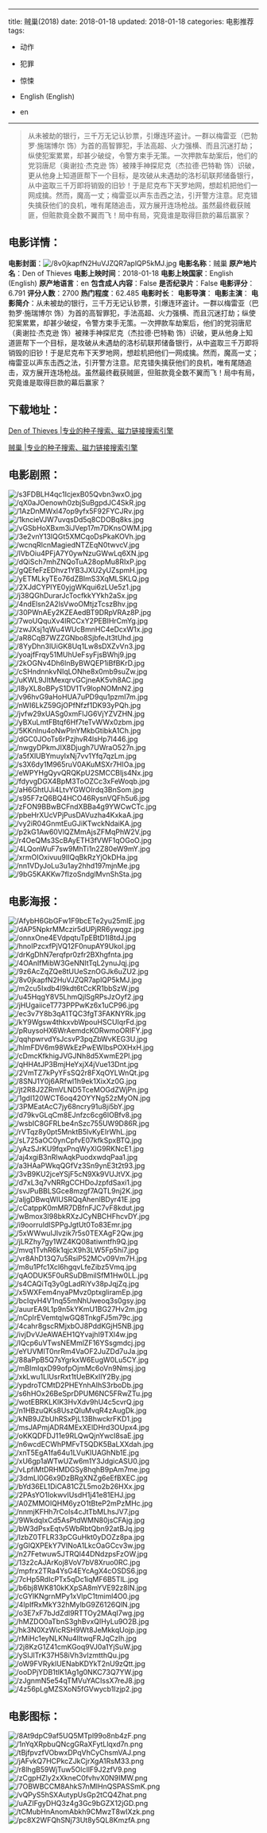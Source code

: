 
---
title: 贼巢(2018)
date: 2018-01-18
updated: 2018-01-18
categories: 电影推荐
tags:
- 动作
- 犯罪
- 惊悚

- English (English)
- en
---


> 从未被劫的银行，三千万无记认钞票，引爆连环盗计。一群以梅雷亚（巴勃罗·施瑞博尔 饰）为首的高智罪犯，手法高超、火力强横、而且沉迷打劫；纵使犯案累累，却甚少破绽，令警方束手无策。一次押款车劫案后，他们的党羽唐尼（奥谢拉·杰克逊 饰）被辣手神探尼克（杰拉德·巴特勒 饰）识破，更从他身上知道匪帮下一个目标，是攻破从未遇劫的洛杉矶联邦储备银行，从中盗取三千万即将销毁的旧钞！于是尼克布下天罗地网，想趁机把他们一网成擒。然而，魔高一丈；梅雷亚以声东击西之法，引开警方注意。尼克错失擒获他们的良机，唯有尾随追击，双方展开连场枪战。虽然最终截获贼匪，但赃款竟全数不翼而飞！局中有局，究竟谁是取得巨款的幕后赢家？

## **电影详情**：

**电影封面**：<img src="https://image.tmdb.org/t/p/w200/8v0jkapfN2HuVJZQR7aplQP5kMJ.jpg" alt="/8v0jkapfN2HuVJZQR7aplQP5kMJ.jpg" title="/8v0jkapfN2HuVJZQR7aplQP5kMJ.jpg">
**电影名称**：贼巢
**原产地片名**：Den of Thieves
**电影上映时间**：2018-01-18
**电影上映国家**：English (English)
**原产地语言**：en
**包含成人内容**：False
**是否纪录片**：False
**电影评分**：6.791
**评分人数**：2700
**热门程度**：62.485
**电影时长**：
**电影导演**：
**电影主演**：
**电影简介**：从未被劫的银行，三千万无记认钞票，引爆连环盗计。一群以梅雷亚（巴勃罗·施瑞博尔 饰）为首的高智罪犯，手法高超、火力强横、而且沉迷打劫；纵使犯案累累，却甚少破绽，令警方束手无策。一次押款车劫案后，他们的党羽唐尼（奥谢拉·杰克逊 饰）被辣手神探尼克（杰拉德·巴特勒 饰）识破，更从他身上知道匪帮下一个目标，是攻破从未遇劫的洛杉矶联邦储备银行，从中盗取三千万即将销毁的旧钞！于是尼克布下天罗地网，想趁机把他们一网成擒。然而，魔高一丈；梅雷亚以声东击西之法，引开警方注意。尼克错失擒获他们的良机，唯有尾随追击，双方展开连场枪战。虽然最终截获贼匪，但赃款竟全数不翼而飞！局中有局，究竟谁是取得巨款的幕后赢家？

## **下载地址**：
[Den of Thieves |专业的种子搜索、磁力链接搜索引擎](https://movie.amd794.com:2083/?search=Den%20of%20Thieves&ordering=&mode=match_phrase&page_size=10&page=1)

[贼巢 |专业的种子搜索、磁力链接搜索引擎](https://movie.amd794.com:2083/?search=%E8%B4%BC%E5%B7%A2&ordering=&mode=match_phrase&page_size=10&page=1)
 

## **电影剧照**：
<img src="https://image.tmdb.org/t/p/original/s3FDBLH4qc1IcjexB05Qvbn3wxO.jpg" alt="/s3FDBLH4qc1IcjexB05Qvbn3wxO.jpg" title="/s3FDBLH4qc1IcjexB05Qvbn3wxO.jpg"><img src="https://image.tmdb.org/t/p/original/qX0aJOenowh0zbjSuBgpdJC4SkR.jpg" alt="/qX0aJOenowh0zbjSuBgpdJC4SkR.jpg" title="/qX0aJOenowh0zbjSuBgpdJC4SkR.jpg"><img src="https://image.tmdb.org/t/p/original/1AzDnMWxl47op9yfx5F92FYCJRv.jpg" alt="/1AzDnMWxl47op9yfx5F92FYCJRv.jpg" title="/1AzDnMWxl47op9yfx5F92FYCJRv.jpg"><img src="https://image.tmdb.org/t/p/original/1kncieVJW7uvqsDd5q8CDOBq8ks.jpg" alt="/1kncieVJW7uvqsDd5q8CDOBq8ks.jpg" title="/1kncieVJW7uvqsDd5q8CDOBq8ks.jpg"><img src="https://image.tmdb.org/t/p/original/vGSbHoXBxm3iJVep17m7DKnsOWM.jpg" alt="/vGSbHoXBxm3iJVep17m7DKnsOWM.jpg" title="/vGSbHoXBxm3iJVep17m7DKnsOWM.jpg"><img src="https://image.tmdb.org/t/p/original/3e2vnY13IQGt5XMCqoDsPkaKOVh.jpg" alt="/3e2vnY13IQGt5XMCqoDsPkaKOVh.jpg" title="/3e2vnY13IQGt5XMCqoDsPkaKOVh.jpg"><img src="https://image.tmdb.org/t/p/original/wcnqRlcnMagiedNTZEqN0twvcV.jpg" alt="/wcnqRlcnMagiedNTZEqN0twvcV.jpg" title="/wcnqRlcnMagiedNTZEqN0twvcV.jpg"><img src="https://image.tmdb.org/t/p/original/lVbOiu4PFjA7Y0ywNzuGWwLq6XN.jpg" alt="/lVbOiu4PFjA7Y0ywNzuGWwLq6XN.jpg" title="/lVbOiu4PFjA7Y0ywNzuGWwLq6XN.jpg"><img src="https://image.tmdb.org/t/p/original/dQiSch7mhZNQoTuA28opMu8RIxP.jpg" alt="/dQiSch7mhZNQoTuA28opMu8RIxP.jpg" title="/dQiSch7mhZNQoTuA28opMu8RIxP.jpg"><img src="https://image.tmdb.org/t/p/original/gQEfeFzEDhvz1YB3JXU2yUZspmH.jpg" alt="/gQEfeFzEDhvz1YB3JXU2yUZspmH.jpg" title="/gQEfeFzEDhvz1YB3JXU2yUZspmH.jpg"><img src="https://image.tmdb.org/t/p/original/yETMLkyTEo76dZBImS3XqMLSKLQ.jpg" alt="/yETMLkyTEo76dZBImS3XqMLSKLQ.jpg" title="/yETMLkyTEo76dZBImS3XqMLSKLQ.jpg"><img src="https://image.tmdb.org/t/p/original/2XJdCYPIYE0yjgWKqui6zLUe5z1.jpg" alt="/2XJdCYPIYE0yjgWKqui6zLUe5z1.jpg" title="/2XJdCYPIYE0yjgWKqui6zLUe5z1.jpg"><img src="https://image.tmdb.org/t/p/original/j38QGhDurarJcTocfkkYYkh2aSx.jpg" alt="/j38QGhDurarJcTocfkkYYkh2aSx.jpg" title="/j38QGhDurarJcTocfkkYYkh2aSx.jpg"><img src="https://image.tmdb.org/t/p/original/4ndElsn2A2lsVwoOMtjzTcszBhv.jpg" alt="/4ndElsn2A2lsVwoOMtjzTcszBhv.jpg" title="/4ndElsn2A2lsVwoOMtjzTcszBhv.jpg"><img src="https://image.tmdb.org/t/p/original/30PWnAEy2KZEAedBT9DRpVRAz8P.jpg" alt="/30PWnAEy2KZEAedBT9DRpVRAz8P.jpg" title="/30PWnAEy2KZEAedBT9DRpVRAz8P.jpg"><img src="https://image.tmdb.org/t/p/original/7woUQquXv4IRCCxY2PEBIHrCmYg.jpg" alt="/7woUQquXv4IRCCxY2PEBIHrCmYg.jpg" title="/7woUQquXv4IRCCxY2PEBIHrCmYg.jpg"><img src="https://image.tmdb.org/t/p/original/zwJXsj1qWu4WUcBmnHC4eDcxW1x.jpg" alt="/zwJXsj1qWu4WUcBmnHC4eDcxW1x.jpg" title="/zwJXsj1qWu4WUcBmnHC4eDcxW1x.jpg"><img src="https://image.tmdb.org/t/p/original/aR8CqB7WZZGNbo8SjbfeJt3tUhd.jpg" alt="/aR8CqB7WZZGNbo8SjbfeJt3tUhd.jpg" title="/aR8CqB7WZZGNbo8SjbfeJt3tUhd.jpg"><img src="https://image.tmdb.org/t/p/original/8YyDhn3lUiGK8Uq1Lw8sDXZvVn3.jpg" alt="/8YyDhn3lUiGK8Uq1Lw8sDXZvVn3.jpg" title="/8YyDhn3lUiGK8Uq1Lw8sDXZvVn3.jpg"><img src="https://image.tmdb.org/t/p/original/yoajfFrqy51MUhUeFsyFjsBWhj9.jpg" alt="/yoajfFrqy51MUhUeFsyFjsBWhj9.jpg" title="/yoajfFrqy51MUhUeFsyFjsBWhj9.jpg"><img src="https://image.tmdb.org/t/p/original/2kOGNv4Dh6lnByBWQEP1iBfBKrD.jpg" alt="/2kOGNv4Dh6lnByBWQEP1iBfBKrD.jpg" title="/2kOGNv4Dh6lnByBWQEP1iBfBKrD.jpg"><img src="https://image.tmdb.org/t/p/original/cSHndnnkvNIqLONhe8x0mb9suZw.jpg" alt="/cSHndnnkvNIqLONhe8x0mb9suZw.jpg" title="/cSHndnnkvNIqLONhe8x0mb9suZw.jpg"><img src="https://image.tmdb.org/t/p/original/uKWL9JItMexqrvGCjneAK5vh8AC.jpg" alt="/uKWL9JItMexqrvGCjneAK5vh8AC.jpg" title="/uKWL9JItMexqrvGCjneAK5vh8AC.jpg"><img src="https://image.tmdb.org/t/p/original/l8yXL8oBPyS1DV1Tv9lopNOMnN2.jpg" alt="/l8yXL8oBPyS1DV1Tv9lopNOMnN2.jpg" title="/l8yXL8oBPyS1DV1Tv9lopNOMnN2.jpg"><img src="https://image.tmdb.org/t/p/original/v96hvG9aHoHUA7uPD9qu1pzmI7m.jpg" alt="/v96hvG9aHoHUA7uPD9qu1pzmI7m.jpg" title="/v96hvG9aHoHUA7uPD9qu1pzmI7m.jpg"><img src="https://image.tmdb.org/t/p/original/nWI6LkZ59GjOPfNfzf1DK93yPQh.jpg" alt="/nWI6LkZ59GjOPfNfzf1DK93yPQh.jpg" title="/nWI6LkZ59GjOPfNfzf1DK93yPQh.jpg"><img src="https://image.tmdb.org/t/p/original/jvfw29xUASg0xmFlJG6VjYZVZHN.jpg" alt="/jvfw29xUASg0xmFlJG6VjYZVZHN.jpg" title="/jvfw29xUASg0xmFlJG6VjYZVZHN.jpg"><img src="https://image.tmdb.org/t/p/original/yBXuLmtFBtqf6Hf7teTvWWx0zbm.jpg" alt="/yBXuLmtFBtqf6Hf7teTvWWx0zbm.jpg" title="/yBXuLmtFBtqf6Hf7teTvWWx0zbm.jpg"><img src="https://image.tmdb.org/t/p/original/5KKnInu4oNwPlnYMkbGtibkA1Ch.jpg" alt="/5KKnInu4oNwPlnYMkbGtibkA1Ch.jpg" title="/5KKnInu4oNwPlnYMkbGtibkA1Ch.jpg"><img src="https://image.tmdb.org/t/p/original/dGC0JOoTs6rPzjhvR4lsHp7l446.jpg" alt="/dGC0JOoTs6rPzjhvR4lsHp7l446.jpg" title="/dGC0JOoTs6rPzjhvR4lsHp7l446.jpg"><img src="https://image.tmdb.org/t/p/original/nwgyDPkmJIX8Djugh7UWraO527n.jpg" alt="/nwgyDPkmJIX8Djugh7UWraO527n.jpg" title="/nwgyDPkmJIX8Djugh7UWraO527n.jpg"><img src="https://image.tmdb.org/t/p/original/a5fXlUBYmuyIxNj7vv1Yfq7qzLm.jpg" alt="/a5fXlUBYmuyIxNj7vv1Yfq7qzLm.jpg" title="/a5fXlUBYmuyIxNj7vv1Yfq7qzLm.jpg"><img src="https://image.tmdb.org/t/p/original/s3X6dy1M965ruV0AKuMSXr7HIOa.jpg" alt="/s3X6dy1M965ruV0AKuMSXr7HIOa.jpg" title="/s3X6dy1M965ruV0AKuMSXr7HIOa.jpg"><img src="https://image.tmdb.org/t/p/original/eWPYHgQyvQRQKpU2SMCCBIjs4Nx.jpg" alt="/eWPYHgQyvQRQKpU2SMCCBIjs4Nx.jpg" title="/eWPYHgQyvQRQKpU2SMCCBIjs4Nx.jpg"><img src="https://image.tmdb.org/t/p/original/fdyvgDGX4BpM3ToOZCc3xFeWoqb.jpg" alt="/fdyvgDGX4BpM3ToOZCc3xFeWoqb.jpg" title="/fdyvgDGX4BpM3ToOZCc3xFeWoqb.jpg"><img src="https://image.tmdb.org/t/p/original/aH6GhtUJi4LtvYGWOIrdq3BnSom.jpg" alt="/aH6GhtUJi4LtvYGWOIrdq3BnSom.jpg" title="/aH6GhtUJi4LtvYGWOIrdq3BnSom.jpg"><img src="https://image.tmdb.org/t/p/original/s95F7zQ6BQ4HCO46RysnVQFh5u6.jpg" alt="/s95F7zQ6BQ4HCO46RysnVQFh5u6.jpg" title="/s95F7zQ6BQ4HCO46RysnVQFh5u6.jpg"><img src="https://image.tmdb.org/t/p/original/zFON9BBwBCFndXBBa4g9YWCwCTc.jpg" alt="/zFON9BBwBCFndXBBa4g9YWCwCTc.jpg" title="/zFON9BBwBCFndXBBa4g9YWCwCTc.jpg"><img src="https://image.tmdb.org/t/p/original/pbeHrXUcVPjPusDAVuzha4KxkaA.jpg" alt="/pbeHrXUcVPjPusDAVuzha4KxkaA.jpg" title="/pbeHrXUcVPjPusDAVuzha4KxkaA.jpg"><img src="https://image.tmdb.org/t/p/original/vy2iR04GnmtEuGJiKTwckNdaiKA.jpg" alt="/vy2iR04GnmtEuGJiKTwckNdaiKA.jpg" title="/vy2iR04GnmtEuGJiKTwckNdaiKA.jpg"><img src="https://image.tmdb.org/t/p/original/p2kG1Aw60VlQZMmAjsZFMqPhW2V.jpg" alt="/p2kG1Aw60VlQZMmAjsZFMqPhW2V.jpg" title="/p2kG1Aw60VlQZMmAjsZFMqPhW2V.jpg"><img src="https://image.tmdb.org/t/p/original/r4OeQMs3ScBAyETH3fVWF1qOGoO.jpg" alt="/r4OeQMs3ScBAyETH3fVWF1qOGoO.jpg" title="/r4OeQMs3ScBAyETH3fVWF1qOGoO.jpg"><img src="https://image.tmdb.org/t/p/original/4LQonWuF7sw9MhTi1n2Z80eW9mY.jpg" alt="/4LQonWuF7sw9MhTi1n2Z80eW9mY.jpg" title="/4LQonWuF7sw9MhTi1n2Z80eW9mY.jpg"><img src="https://image.tmdb.org/t/p/original/xrmOIOxivuu9IIQqBkRzYjOkDHa.jpg" alt="/xrmOIOxivuu9IIQqBkRzYjOkDHa.jpg" title="/xrmOIOxivuu9IIQqBkRzYjOkDHa.jpg"><img src="https://image.tmdb.org/t/p/original/nn1VDyJoLu3u1ay2hhd197mjnMe.jpg" alt="/nn1VDyJoLu3u1ay2hhd197mjnMe.jpg" title="/nn1VDyJoLu3u1ay2hhd197mjnMe.jpg"><img src="https://image.tmdb.org/t/p/original/9bG5KAKKw7fIzoSndglMvnShSta.jpg" alt="/9bG5KAKKw7fIzoSndglMvnShSta.jpg" title="/9bG5KAKKw7fIzoSndglMvnShSta.jpg">

## **电影海报**：
<img src="https://image.tmdb.org/t/p/original/AfybH6GbGFw1F9bcETe2yu25mIE.jpg" alt="/AfybH6GbGFw1F9bcETe2yu25mIE.jpg" title="/AfybH6GbGFw1F9bcETe2yu25mIE.jpg"><img src="https://image.tmdb.org/t/p/original/dAP5NpkrMMczir5dUPjRR6ywqgz.jpg" alt="/dAP5NpkrMMczir5dUPjRR6ywqgz.jpg" title="/dAP5NpkrMMczir5dUPjRR6ywqgz.jpg"><img src="https://image.tmdb.org/t/p/original/onnxOne4EVdpqtuTpEBtD1I8tdJ.jpg" alt="/onnxOne4EVdpqtuTpEBtD1I8tdJ.jpg" title="/onnxOne4EVdpqtuTpEBtD1I8tdJ.jpg"><img src="https://image.tmdb.org/t/p/original/hnoIPzcxfPjVQ12F0nupAY9Ukol.jpg" alt="/hnoIPzcxfPjVQ12F0nupAY9Ukol.jpg" title="/hnoIPzcxfPjVQ12F0nupAY9Ukol.jpg"><img src="https://image.tmdb.org/t/p/original/drKgDhN7erqfpr0zfr2BXhgfnta.jpg" alt="/drKgDhN7erqfpr0zfr2BXhgfnta.jpg" title="/drKgDhN7erqfpr0zfr2BXhgfnta.jpg"><img src="https://image.tmdb.org/t/p/original/4OAnIfMibW3GeNNItTqL2ynuJqj.jpg" alt="/4OAnIfMibW3GeNNItTqL2ynuJqj.jpg" title="/4OAnIfMibW3GeNNItTqL2ynuJqj.jpg"><img src="https://image.tmdb.org/t/p/original/9z6AcZqZQe8tUUeSznOGJk6uZU2.jpg" alt="/9z6AcZqZQe8tUUeSznOGJk6uZU2.jpg" title="/9z6AcZqZQe8tUUeSznOGJk6uZU2.jpg"><img src="https://image.tmdb.org/t/p/original/8v0jkapfN2HuVJZQR7aplQP5kMJ.jpg" alt="/8v0jkapfN2HuVJZQR7aplQP5kMJ.jpg" title="/8v0jkapfN2HuVJZQR7aplQP5kMJ.jpg"><img src="https://image.tmdb.org/t/p/original/m2cu5Ixdb4I9kdt6tCcKR1bbSzW.jpg" alt="/m2cu5Ixdb4I9kdt6tCcKR1bbSzW.jpg" title="/m2cu5Ixdb4I9kdt6tCcKR1bbSzW.jpg"><img src="https://image.tmdb.org/t/p/original/u45HqgY8V5LhmQjlSgRPsJzOyf2.jpg" alt="/u45HqgY8V5LhmQjlSgRPsJzOyf2.jpg" title="/u45HqgY8V5LhmQjlSgRPsJzOyf2.jpg"><img src="https://image.tmdb.org/t/p/original/jHUgaiiceT773PPPwKz6x1uCP96.jpg" alt="/jHUgaiiceT773PPPwKz6x1uCP96.jpg" title="/jHUgaiiceT773PPPwKz6x1uCP96.jpg"><img src="https://image.tmdb.org/t/p/original/ec3v7Y8b3qA1TQC3fgT3FAKNYRk.jpg" alt="/ec3v7Y8b3qA1TQC3fgT3FAKNYRk.jpg" title="/ec3v7Y8b3qA1TQC3fgT3FAKNYRk.jpg"><img src="https://image.tmdb.org/t/p/original/kY9Wgsw4thkxvbWpouHSCUIqrFd.jpg" alt="/kY9Wgsw4thkxvbWpouHSCUIqrFd.jpg" title="/kY9Wgsw4thkxvbWpouHSCUIqrFd.jpg"><img src="https://image.tmdb.org/t/p/original/pRuysoHX6WrAemdcKORwmoORIFY.jpg" alt="/pRuysoHX6WrAemdcKORwmoORIFY.jpg" title="/pRuysoHX6WrAemdcKORwmoORIFY.jpg"><img src="https://image.tmdb.org/t/p/original/qqhpwrvdYsJcsvP3pqZbWvKEG3U.jpg" alt="/qqhpwrvdYsJcsvP3pqZbWvKEG3U.jpg" title="/qqhpwrvdYsJcsvP3pqZbWvKEG3U.jpg"><img src="https://image.tmdb.org/t/p/original/hlmFDV6m98WkEzPwEWIbsPOXHxH.jpg" alt="/hlmFDV6m98WkEzPwEWIbsPOXHxH.jpg" title="/hlmFDV6m98WkEzPwEWIbsPOXHxH.jpg"><img src="https://image.tmdb.org/t/p/original/cDmcKfkhigJVGJNh8d5XwmE2Pl.jpg" alt="/cDmcKfkhigJVGJNh8d5XwmE2Pl.jpg" title="/cDmcKfkhigJVGJNh8d5XwmE2Pl.jpg"><img src="https://image.tmdb.org/t/p/original/qHHAtJP3BmjHeYxjX4jVue13Dnt.jpg" alt="/qHHAtJP3BmjHeYxjX4jVue13Dnt.jpg" title="/qHHAtJP3BmjHeYxjX4jVue13Dnt.jpg"><img src="https://image.tmdb.org/t/p/original/2VmTZ7kPyYFsSQ2r8FXqOYLWnQt.jpg" alt="/2VmTZ7kPyYFsSQ2r8FXqOYLWnQt.jpg" title="/2VmTZ7kPyYFsSQ2r8FXqOYLWnQt.jpg"><img src="https://image.tmdb.org/t/p/original/8SNJ1Y0j6ARfwl1h9ek1XixXz0G.jpg" alt="/8SNJ1Y0j6ARfwl1h9ek1XixXz0G.jpg" title="/8SNJ1Y0j6ARfwl1h9ek1XixXz0G.jpg"><img src="https://image.tmdb.org/t/p/original/jt2R8J2ZRmVLND5TceMOGdZWjPn.jpg" alt="/jt2R8J2ZRmVLND5TceMOGdZWjPn.jpg" title="/jt2R8J2ZRmVLND5TceMOGdZWjPn.jpg"><img src="https://image.tmdb.org/t/p/original/1gdI120WCT6oq42OYYNg52zMyON.jpg" alt="/1gdI120WCT6oq42OYYNg52zMyON.jpg" title="/1gdI120WCT6oq42OYYNg52zMyON.jpg"><img src="https://image.tmdb.org/t/p/original/3PMEatAcC7jy68ncry91u8ji5bY.jpg" alt="/3PMEatAcC7jy68ncry91u8ji5bY.jpg" title="/3PMEatAcC7jy68ncry91u8ji5bY.jpg"><img src="https://image.tmdb.org/t/p/original/d79kvGLqCm8EJnfzc6cg6lOBfv8.jpg" alt="/d79kvGLqCm8EJnfzc6cg6lOBfv8.jpg" title="/d79kvGLqCm8EJnfzc6cg6lOBfv8.jpg"><img src="https://image.tmdb.org/t/p/original/wsbIC8GFRLbe4nSzc755UW9D86R.jpg" alt="/wsbIC8GFRLbe4nSzc755UW9D86R.jpg" title="/wsbIC8GFRLbe4nSzc755UW9D86R.jpg"><img src="https://image.tmdb.org/t/p/original/rVTqz8y0pt5MnktB5lvKyEIrWhL.jpg" alt="/rVTqz8y0pt5MnktB5lvKyEIrWhL.jpg" title="/rVTqz8y0pt5MnktB5lvKyEIrWhL.jpg"><img src="https://image.tmdb.org/t/p/original/sL725aOC0ynCpfvE07kfkSpxBTQ.jpg" alt="/sL725aOC0ynCpfvE07kfkSpxBTQ.jpg" title="/sL725aOC0ynCpfvE07kfkSpxBTQ.jpg"><img src="https://image.tmdb.org/t/p/original/yAzSJrKU9fqxPnqWyXlG9RKNcE1.jpg" alt="/yAzSJrKU9fqxPnqWyXlG9RKNcE1.jpg" title="/yAzSJrKU9fqxPnqWyXlG9RKNcE1.jpg"><img src="https://image.tmdb.org/t/p/original/aj4xgiB3nRlwAqkPuodxwdqPaa1.jpg" alt="/aj4xgiB3nRlwAqkPuodxwdqPaa1.jpg" title="/aj4xgiB3nRlwAqkPuodxwdqPaa1.jpg"><img src="https://image.tmdb.org/t/p/original/a3HAaPWkqQGfVz3Sn9ynE3t2t93.jpg" alt="/a3HAaPWkqQGfVz3Sn9ynE3t2t93.jpg" title="/a3HAaPWkqQGfVz3Sn9ynE3t2t93.jpg"><img src="https://image.tmdb.org/t/p/original/3vB9KU2jceYSjF5cN9Xk9VUJtVX.jpg" alt="/3vB9KU2jceYSjF5cN9Xk9VUJtVX.jpg" title="/3vB9KU2jceYSjF5cN9Xk9VUJtVX.jpg"><img src="https://image.tmdb.org/t/p/original/d7xL3q7vNRRgCCHDoJzpfdSaxi1.jpg" alt="/d7xL3q7vNRRgCCHDoJzpfdSaxi1.jpg" title="/d7xL3q7vNRRgCCHDoJzpfdSaxi1.jpg"><img src="https://image.tmdb.org/t/p/original/svJPuBBLSGce8mzgf7AQTL9nj2K.jpg" alt="/svJPuBBLSGce8mzgf7AQTL9nj2K.jpg" title="/svJPuBBLSGce8mzgf7AQTL9nj2K.jpg"><img src="https://image.tmdb.org/t/p/original/aljgDBwqWlUSRQqAhenlBDyr41E.jpg" alt="/aljgDBwqWlUSRQqAhenlBDyr41E.jpg" title="/aljgDBwqWlUSRQqAhenlBDyr41E.jpg"><img src="https://image.tmdb.org/t/p/original/cCatppK0mMR7DBfnFJC7vF8kdut.jpg" alt="/cCatppK0mMR7DBfnFJC7vF8kdut.jpg" title="/cCatppK0mMR7DBfnFJC7vF8kdut.jpg"><img src="https://image.tmdb.org/t/p/original/wBmox3I98bkRXzJCyNBCHFhcvDY.jpg" alt="/wBmox3I98bkRXzJCyNBCHFhcvDY.jpg" title="/wBmox3I98bkRXzJCyNBCHFhcvDY.jpg"><img src="https://image.tmdb.org/t/p/original/i9oorruIdISPPgJgtUt0To83Emr.jpg" alt="/i9oorruIdISPPgJgtUt0To83Emr.jpg" title="/i9oorruIdISPPgJgtUt0To83Emr.jpg"><img src="https://image.tmdb.org/t/p/original/5xWWwuIJIvzik7r5s0TEXAgF2Qw.jpg" alt="/5xWWwuIJIvzik7r5s0TEXAgF2Qw.jpg" title="/5xWWwuIJIvzik7r5s0TEXAgF2Qw.jpg"><img src="https://image.tmdb.org/t/p/original/jLRZhy7gy1WZ4KQ08atiwntfh9Q.jpg" alt="/jLRZhy7gy1WZ4KQ08atiwntfh9Q.jpg" title="/jLRZhy7gy1WZ4KQ08atiwntfh9Q.jpg"><img src="https://image.tmdb.org/t/p/original/mvq1TvhR6k1qjcX9h3LW5Fp5hi7.jpg" alt="/mvq1TvhR6k1qjcX9h3LW5Fp5hi7.jpg" title="/mvq1TvhR6k1qjcX9h3LW5Fp5hi7.jpg"><img src="https://image.tmdb.org/t/p/original/vr8AhD13Q7u5RsiP52MCv09Vm7H.jpg" alt="/vr8AhD13Q7u5RsiP52MCv09Vm7H.jpg" title="/vr8AhD13Q7u5RsiP52MCv09Vm7H.jpg"><img src="https://image.tmdb.org/t/p/original/m8u1Pfc1Xcl6hgqvLfeZibz5Vmq.jpg" alt="/m8u1Pfc1Xcl6hgqvLfeZibz5Vmq.jpg" title="/m8u1Pfc1Xcl6hgqvLfeZibz5Vmq.jpg"><img src="https://image.tmdb.org/t/p/original/qAODUK5F0uRSuDBmilSfM1Hw0LL.jpg" alt="/qAODUK5F0uRSuDBmilSfM1Hw0LL.jpg" title="/qAODUK5F0uRSuDBmilSfM1Hw0LL.jpg"><img src="https://image.tmdb.org/t/p/original/s4CAQiTq3y0gLadRiYv38pJqjZq.jpg" alt="/s4CAQiTq3y0gLadRiYv38pJqjZq.jpg" title="/s4CAQiTq3y0gLadRiYv38pJqjZq.jpg"><img src="https://image.tmdb.org/t/p/original/x5WXFem4nyaPMvz0ptxgliramEp.jpg" alt="/x5WXFem4nyaPMvz0ptxgliramEp.jpg" title="/x5WXFem4nyaPMvz0ptxgliramEp.jpg"><img src="https://image.tmdb.org/t/p/original/bcIqvH4V1nq55mNhUweoq3s0gsy.jpg" alt="/bcIqvH4V1nq55mNhUweoq3s0gsy.jpg" title="/bcIqvH4V1nq55mNhUweoq3s0gsy.jpg"><img src="https://image.tmdb.org/t/p/original/auurEA9L1p9n5kYKmU1BG27Hv2m.jpg" alt="/auurEA9L1p9n5kYKmU1BG27Hv2m.jpg" title="/auurEA9L1p9n5kYKmU1BG27Hv2m.jpg"><img src="https://image.tmdb.org/t/p/original/nCpIrEVemtqIwGQ8TnkgFJ5m79c.jpg" alt="/nCpIrEVemtqIwGQ8TnkgFJ5m79c.jpg" title="/nCpIrEVemtqIwGQ8TnkgFJ5m79c.jpg"><img src="https://image.tmdb.org/t/p/original/4cahr8gscRMjxbOJ8PddKGjH5NB.jpg" alt="/4cahr8gscRMjxbOJ8PddKGjH5NB.jpg" title="/4cahr8gscRMjxbOJ8PddKGjH5NB.jpg"><img src="https://image.tmdb.org/t/p/original/ivjDvVJeAWAEH1QYvajhI9TXl4w.jpg" alt="/ivjDvVJeAWAEH1QYvajhI9TXl4w.jpg" title="/ivjDvVJeAWAEH1QYvajhI9TXl4w.jpg"><img src="https://image.tmdb.org/t/p/original/lQcp6uVTwsNEMmlZF16YSsgmdcj.jpg" alt="/lQcp6uVTwsNEMmlZF16YSsgmdcj.jpg" title="/lQcp6uVTwsNEMmlZF16YSsgmdcj.jpg"><img src="https://image.tmdb.org/t/p/original/eYUVMIT0nrRm4VaOF2JuZDd7uJa.jpg" alt="/eYUVMIT0nrRm4VaOF2JuZDd7uJa.jpg" title="/eYUVMIT0nrRm4VaOF2JuZDd7uJa.jpg"><img src="https://image.tmdb.org/t/p/original/88aPpB5Q7sYgrkxW6EugW0Lu5CY.jpg" alt="/88aPpB5Q7sYgrkxW6EugW0Lu5CY.jpg" title="/88aPpB5Q7sYgrkxW6EugW0Lu5CY.jpg"><img src="https://image.tmdb.org/t/p/original/mBImIqxD99ofpOjmMc6oVn9Nmsj.jpg" alt="/mBImIqxD99ofpOjmMc6oVn9Nmsj.jpg" title="/mBImIqxD99ofpOjmMc6oVn9Nmsj.jpg"><img src="https://image.tmdb.org/t/p/original/xkLwu1LIUsrRxt1tUeBKxIlY2By.jpg" alt="/xkLwu1LIUsrRxt1tUeBKxIlY2By.jpg" title="/xkLwu1LIUsrRxt1tUeBKxIlY2By.jpg"><img src="https://image.tmdb.org/t/p/original/ypdroTCMtD2PHEYnhAIhS3rboDb.jpg" alt="/ypdroTCMtD2PHEYnhAIhS3rboDb.jpg" title="/ypdroTCMtD2PHEYnhAIhS3rboDb.jpg"><img src="https://image.tmdb.org/t/p/original/s6hHOx26BeSprDPUM6NC5FRwZTu.jpg" alt="/s6hHOx26BeSprDPUM6NC5FRwZTu.jpg" title="/s6hHOx26BeSprDPUM6NC5FRwZTu.jpg"><img src="https://image.tmdb.org/t/p/original/wotEBRKLKlK3HvXdv9hU4c5cvrQ.jpg" alt="/wotEBRKLKlK3HvXdv9hU4c5cvrQ.jpg" title="/wotEBRKLKlK3HvXdv9hU4c5cvrQ.jpg"><img src="https://image.tmdb.org/t/p/original/n1HBzuQKs8UszQIuMvqR4zAugDk.jpg" alt="/n1HBzuQKs8UszQIuMvqR4zAugDk.jpg" title="/n1HBzuQKs8UszQIuMvqR4zAugDk.jpg"><img src="https://image.tmdb.org/t/p/original/kNB9JZbUhRSxPjL13BhwckrFKD1.jpg" alt="/kNB9JZbUhRSxPjL13BhwckrFKD1.jpg" title="/kNB9JZbUhRSxPjL13BhwckrFKD1.jpg"><img src="https://image.tmdb.org/t/p/original/msJAPmjADR4MExXElDHrd3OUpx4.jpg" alt="/msJAPmjADR4MExXElDHrd3OUpx4.jpg" title="/msJAPmjADR4MExXElDHrd3OUpx4.jpg"><img src="https://image.tmdb.org/t/p/original/oKKQDFDJ11e9RLQwQjnYwcI8saE.jpg" alt="/oKKQDFDJ11e9RLQwQjnYwcI8saE.jpg" title="/oKKQDFDJ11e9RLQwQjnYwcI8saE.jpg"><img src="https://image.tmdb.org/t/p/original/n6wcdECWhPMFvT5QDK5BaLXXdah.jpg" alt="/n6wcdECWhPMFvT5QDK5BaLXXdah.jpg" title="/n6wcdECWhPMFvT5QDK5BaLXXdah.jpg"><img src="https://image.tmdb.org/t/p/original/xnT5EgA1fa64u1LVuKIUAGhNb1E.jpg" alt="/xnT5EgA1fa64u1LVuKIUAGhNb1E.jpg" title="/xnT5EgA1fa64u1LVuKIUAGhNb1E.jpg"><img src="https://image.tmdb.org/t/p/original/xU6gp1aWTwUZw6m1Y3JdgicASU0.jpg" alt="/xU6gp1aWTwUZw6m1Y3JdgicASU0.jpg" title="/xU6gp1aWTwUZw6m1Y3JdgicASU0.jpg"><img src="https://image.tmdb.org/t/p/original/vLpfiMtDRHMDGSy8hqhB9pAm7me.jpg" alt="/vLpfiMtDRHMDGSy8hqhB9pAm7me.jpg" title="/vLpfiMtDRHMDGSy8hqhB9pAm7me.jpg"><img src="https://image.tmdb.org/t/p/original/3dmLl0G6x9DzBRgXNZg6eEfBXEC.jpg" alt="/3dmLl0G6x9DzBRgXNZg6eEfBXEC.jpg" title="/3dmLl0G6x9DzBRgXNZg6eEfBXEC.jpg"><img src="https://image.tmdb.org/t/p/original/bYd36EL1DiCA81CZL5mo2b26HXx.jpg" alt="/bYd36EL1DiCA81CZL5mo2b26HXx.jpg" title="/bYd36EL1DiCA81CZL5mo2b26HXx.jpg"><img src="https://image.tmdb.org/t/p/original/2PAsYO1IokwvIUsdH1j41e81EHJ.jpg" alt="/2PAsYO1IokwvIUsdH1j41e81EHJ.jpg" title="/2PAsYO1IokwvIUsdH1j41e81EHJ.jpg"><img src="https://image.tmdb.org/t/p/original/A0ZMMOlQHM6yzO1tBteP2mPzMHc.jpg" alt="/A0ZMMOlQHM6yzO1tBteP2mPzMHc.jpg" title="/A0ZMMOlQHM6yzO1tBteP2mPzMHc.jpg"><img src="https://image.tmdb.org/t/p/original/nnmjKFHh7rCoIs4cJtTbMLhsJV7.jpg" alt="/nnmjKFHh7rCoIs4cJtTbMLhsJV7.jpg" title="/nnmjKFHh7rCoIs4cJtTbMLhsJV7.jpg"><img src="https://image.tmdb.org/t/p/original/9WkdqIxCd5AsPtdWMN80jsCFAjg.jpg" alt="/9WkdqIxCd5AsPtdWMN80jsCFAjg.jpg" title="/9WkdqIxCd5AsPtdWMN80jsCFAjg.jpg"><img src="https://image.tmdb.org/t/p/original/bW3dPsxEqtv5WbRbtQbn92atBJq.jpg" alt="/bW3dPsxEqtv5WbRbtQbn92atBJq.jpg" title="/bW3dPsxEqtv5WbRbtQbn92atBJq.jpg"><img src="https://image.tmdb.org/t/p/original/lzbZ0TFLR33pCGuHkt0yDOZz8pa.jpg" alt="/lzbZ0TFLR33pCGuHkt0yDOZz8pa.jpg" title="/lzbZ0TFLR33pCGuHkt0yDOZz8pa.jpg"><img src="https://image.tmdb.org/t/p/original/gGIQXPEkY7VINoA1LkcOaGCcv3w.jpg" alt="/gGIQXPEkY7VINoA1LkcOaGCcv3w.jpg" title="/gGIQXPEkY7VINoA1LkcOaGCcv3w.jpg"><img src="https://image.tmdb.org/t/p/original/n27Fetwuw5JTRQl44DNdzpsFzOW.jpg" alt="/n27Fetwuw5JTRQl44DNdzpsFzOW.jpg" title="/n27Fetwuw5JTRQl44DNdzpsFzOW.jpg"><img src="https://image.tmdb.org/t/p/original/13z2cAJArKoj8VoV7bV8Xruo0RC.jpg" alt="/13z2cAJArKoj8VoV7bV8Xruo0RC.jpg" title="/13z2cAJArKoj8VoV7bV8Xruo0RC.jpg"><img src="https://image.tmdb.org/t/p/original/mpfrx2TRa4YsG4EYcAgX4cOSDS6.jpg" alt="/mpfrx2TRa4YsG4EYcAgX4cOSDS6.jpg" title="/mpfrx2TRa4YsG4EYcAgX4cOSDS6.jpg"><img src="https://image.tmdb.org/t/p/original/7cHp5RdIcPTx5qDc1iqMF6B5TlL.jpg" alt="/7cHp5RdIcPTx5qDc1iqMF6B5TlL.jpg" title="/7cHp5RdIcPTx5qDc1iqMF6B5TlL.jpg"><img src="https://image.tmdb.org/t/p/original/b6bj8WK810kKXpSA8mYVE92z8lN.jpg" alt="/b6bj8WK810kKXpSA8mYVE92z8lN.jpg" title="/b6bj8WK810kKXpSA8mYVE92z8lN.jpg"><img src="https://image.tmdb.org/t/p/original/cGYlKNgrnMPy1xVlpC1tmiml4O0.jpg" alt="/cGYlKNgrnMPy1xVlpC1tmiml4O0.jpg" title="/cGYlKNgrnMPy1xVlpC1tmiml4O0.jpg"><img src="https://image.tmdb.org/t/p/original/4IpIfRxMkY32hMylbG9Z6126QlN.jpg" alt="/4IpIfRxMkY32hMylbG9Z6126QlN.jpg" title="/4IpIfRxMkY32hMylbG9Z6126QlN.jpg"><img src="https://image.tmdb.org/t/p/original/o3E7xF7bJdZdl9RTTOy2MAqI7wg.jpg" alt="/o3E7xF7bJdZdl9RTTOy2MAqI7wg.jpg" title="/o3E7xF7bJdZdl9RTTOy2MAqI7wg.jpg"><img src="https://image.tmdb.org/t/p/original/hMZDO0aTbnS3ghBvxQIHyLu9O2B.jpg" alt="/hMZDO0aTbnS3ghBvxQIHyLu9O2B.jpg" title="/hMZDO0aTbnS3ghBvxQIHyLu9O2B.jpg"><img src="https://image.tmdb.org/t/p/original/hk3N0XzWicRSH9Wt8JeMkkqUojp.jpg" alt="/hk3N0XzWicRSH9Wt8JeMkkqUojp.jpg" title="/hk3N0XzWicRSH9Wt8JeMkkqUojp.jpg"><img src="https://image.tmdb.org/t/p/original/rMiHc1eyNLKNu4lItwqFRJqCzIh.jpg" alt="/rMiHc1eyNLKNu4lItwqFRJqCzIh.jpg" title="/rMiHc1eyNLKNu4lItwqFRJqCzIh.jpg"><img src="https://image.tmdb.org/t/p/original/2j8KzG1Z41cmKGoq9VJ0a1YjSuW.jpg" alt="/2j8KzG1Z41cmKGoq9VJ0a1YjSuW.jpg" title="/2j8KzG1Z41cmKGoq9VJ0a1YjSuW.jpg"><img src="https://image.tmdb.org/t/p/original/ySIJlTrK37H58iVh3vIzmtthQu.jpg" alt="/ySIJlTrK37H58iVh3vIzmtthQu.jpg" title="/ySIJlTrK37H58iVh3vIzmtthQu.jpg"><img src="https://image.tmdb.org/t/p/original/oW9FVRyklUENabKDYkT2nU9zQtt.jpg" alt="/oW9FVRyklUENabKDYkT2nU9zQtt.jpg" title="/oW9FVRyklUENabKDYkT2nU9zQtt.jpg"><img src="https://image.tmdb.org/t/p/original/ooDPjYDB1tlK1Ag1g0NKC73Q7YW.jpg" alt="/ooDPjYDB1tlK1Ag1g0NKC73Q7YW.jpg" title="/ooDPjYDB1tlK1Ag1g0NKC73Q7YW.jpg"><img src="https://image.tmdb.org/t/p/original/zJgnmN5e54qTMVuYACIssX7reJ8.jpg" alt="/zJgnmN5e54qTMVuYACIssX7reJ8.jpg" title="/zJgnmN5e54qTMVuYACIssX7reJ8.jpg"><img src="https://image.tmdb.org/t/p/original/4z56pLgMZSXoN5fGVwycb1Izjp2.jpg" alt="/4z56pLgMZSXoN5fGVwycb1Izjp2.jpg" title="/4z56pLgMZSXoN5fGVwycb1Izjp2.jpg">

## **电影图标**：
<img src="https://image.tmdb.org/t/p/original/8At9dpC9af5UQ5MTpl99o8nb4zF.png" alt="/8At9dpC9af5UQ5MTpl99o8nb4zF.png" title="/8At9dpC9af5UQ5MTpl99o8nb4zF.png"><img src="https://image.tmdb.org/t/p/original/1nYqXRpbuQNcgGRaXFytLlqxd7n.png" alt="/1nYqXRpbuQNcgGRaXFytLlqxd7n.png" title="/1nYqXRpbuQNcgGRaXFytLlqxd7n.png"><img src="https://image.tmdb.org/t/p/original/tBjfpvzfVObwxDPqVhCyChsmVAJ.png" alt="/tBjfpvzfVObwxDPqVhCyChsmVAJ.png" title="/tBjfpvzfVObwxDPqVhCyChsmVAJ.png"><img src="https://image.tmdb.org/t/p/original/jAFvkQ7HCPkcZJkCjrXgA1RsM33.png" alt="/jAFvkQ7HCPkcZJkCjrXgA1RsM33.png" title="/jAFvkQ7HCPkcZJkCjrXgA1RsM33.png"><img src="https://image.tmdb.org/t/p/original/r8lhgB59WjTuw5OlcIlF9J2zfV9.png" alt="/r8lhgB59WjTuw5OlcIlF9J2zfV9.png" title="/r8lhgB59WjTuw5OlcIlF9J2zfV9.png"><img src="https://image.tmdb.org/t/p/original/zCgpHZly2xXkneC0fvhvX0N9IMW.png" alt="/zCgpHZly2xXkneC0fvhvX0N9IMW.png" title="/zCgpHZly2xXkneC0fvhvX0N9IMW.png"><img src="https://image.tmdb.org/t/p/original/7OBWBCCM8AhkS7nMIHnQSPASSmK.png" alt="/7OBWBCCM8AhkS7nMIHnQSPASSmK.png" title="/7OBWBCCM8AhkS7nMIHnQSPASSmK.png"><img src="https://image.tmdb.org/t/p/original/vQPyS5hSXAutypUsGp2tCQ4Zhat.png" alt="/vQPyS5hSXAutypUsGp2tCQ4Zhat.png" title="/vQPyS5hSXAutypUsGp2tCQ4Zhat.png"><img src="https://image.tmdb.org/t/p/original/uAZIFgyDHQ3z4g3Gc9bGZX12jGD.png" alt="/uAZIFgyDHQ3z4g3Gc9bGZX12jGD.png" title="/uAZIFgyDHQ3z4g3Gc9bGZX12jGD.png"><img src="https://image.tmdb.org/t/p/original/tCMubHnAnomAbkh9CMwzT8wIXzk.png" alt="/tCMubHnAnomAbkh9CMwzT8wIXzk.png" title="/tCMubHnAnomAbkh9CMwzT8wIXzk.png"><img src="https://image.tmdb.org/t/p/original/pc8X2WFQhSNj73Ut8y5QL8KmzfA.png" alt="/pc8X2WFQhSNj73Ut8y5QL8KmzfA.png" title="/pc8X2WFQhSNj73Ut8y5QL8KmzfA.png">
